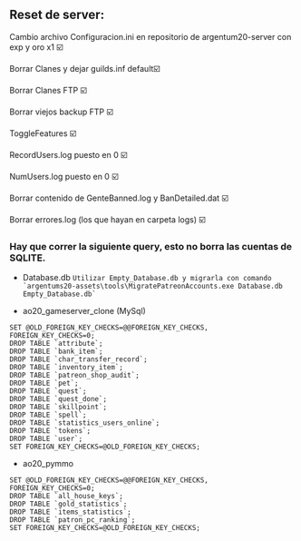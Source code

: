 ## Reset de server:

Cambio archivo Configuracion.ini en repositorio de argentum20-server con exp y oro x1 ☑️ 

Borrar Clanes y dejar guilds.inf default☑️ 

Borrar Clanes FTP ☑️ 

Borrar viejos backup FTP ☑️ 

ToggleFeatures ☑️ 

RecordUsers.log puesto en 0 ☑️ 

NumUsers.log puesto en 0 ☑️ 

Borrar contenido de GenteBanned.log y BanDetailed.dat  ☑️ 

Borrar errores.log (los que hayan en carpeta logs) ☑️ 


### Hay que correr la siguiente query, esto no borra las cuentas de SQLITE.
- Database.db
```Utilizar Empty_Database.db y migrarla con comando `argentums20-assets\tools\MigratePatreonAccounts.exe Database.db Empty_Database.db` ```

- ao20_gameserver_clone (MySql)
```
SET @OLD_FOREIGN_KEY_CHECKS=@@FOREIGN_KEY_CHECKS, FOREIGN_KEY_CHECKS=0;
DROP TABLE `attribute`;
DROP TABLE `bank_item`;
DROP TABLE `char_transfer_record`;
DROP TABLE `inventory_item`;
DROP TABLE `patreon_shop_audit`;
DROP TABLE `pet`;
DROP TABLE `quest`;
DROP TABLE `quest_done`;
DROP TABLE `skillpoint`;
DROP TABLE `spell`;
DROP TABLE `statistics_users_online`;
DROP TABLE `tokens`;
DROP TABLE `user`;
SET FOREIGN_KEY_CHECKS=@OLD_FOREIGN_KEY_CHECKS;
```

- ao20_pymmo
```
SET @OLD_FOREIGN_KEY_CHECKS=@@FOREIGN_KEY_CHECKS, FOREIGN_KEY_CHECKS=0;
DROP TABLE `all_house_keys`;
DROP TABLE `gold_statistics`;
DROP TABLE `items_statistics`;
DROP TABLE `patron_pc_ranking`;
SET FOREIGN_KEY_CHECKS=@OLD_FOREIGN_KEY_CHECKS;
```
